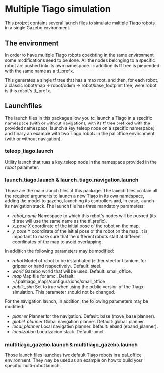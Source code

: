 # Multiple Tiago simulation

This project contains several launch files to simulate multiple Tiago robots in a single Gazebo environment. 

## The environment

In order to have multiple Tiago robots coexisting in the same environment some modifications need to be done. All the nodes belonging to a specific robot are pushed into its own namespace. In addition its tf tree is prepended with the same name as a tf\_prefix.

This generates a single tf tree that has a map root, and then, for each robot, a classic robot/map -> robot/odom -> robot/base\_footprint tree, were robot is this robot's tf\_prefix.

## Launchfiles

The launch files in this package allow you to: launch a Tiago in a specific namespace (with or without navigation), with its tf tree prefixed with the provided namespace; launch a key\_teleop node on a specific namespace; and finally an example with two Tiago robots in the pal office environment (with or without navigation).

### teleop_tiago.launch

Utility launch that runs a key_teleop node in the namespace provided in the *robot* parameter.

### launch_tiago.launch & launch_tiago_navigation.launch

Those are the main launch files of this package. The launch files contain all the required arguments to launch a new Tiago in its own namespace, adding the model to gazebo, launching its controllers and, in case, launch its navigation stack. The launch file has three mandatory parameters:

* *robot_name* Namespace to which this robot's nodes will be pushed (its tf tree will use the same name as the tf\_prefix).
* *x_pose* X coordinate of the initial pose of the robot on the map.
* *y_pose* Y coordinate of the initial pose of the robot on the map. It is important to make sure that the different robots start at different coordinates of the map to avoid overlapping.

In addition the following parameters may be modified:

* *robot* Model of robot to be instantiated (either steel or titanium, for gripper or hand respectively). Default: steel.
* *world* Gazebo world that will be used. Default: small_office.
* *map* Map file for amcl. Default: ~/.pal/tiago\_maps/configurations/small\_office
* *public_sim* Set to true when using the public version of the Tiago simulation. This parameter should not be changed.

For the navigation launch, in addition, the following parameters may be modified:

* *planner* Planner for the navigation. Default: base (move\_base planner).
* *global_planner* Global navigation planner. Default: global_planner.
* *local_planner* Local navigation planner. Default: eband (eband\_planner).
* *localization* Localizacion stack. Default: amcl.

### multitiago_gazebo.launch & multitiago_gazebo.launch

Those launch files launches two default Tiago robots in a pal\_office environment. They may be used as an example on how to build your specific multi-robot launch.

